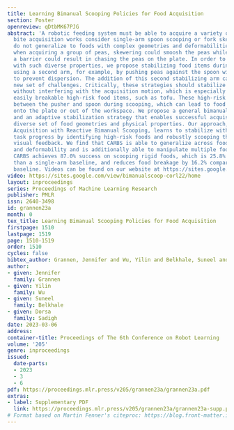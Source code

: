 ```yaml
---
title: Learning Bimanual Scooping Policies for Food Acquisition
section: Poster
openreview: qDtbMK67PJG
abstract: 'A robotic feeding system must be able to acquire a variety of foods. Prior
  bite acquisition works consider single-arm spoon scooping or fork skewering, which
  do not generalize to foods with complex geometries and deformabilities. For example,
  when acquiring a group of peas, skewering could smoosh the peas while scooping without
  a barrier could result in chasing the peas on the plate. In order to acquire foods
  with such diverse properties, we propose stabilizing food items during scooping
  using a second arm, for example, by pushing peas against the spoon with a flat surface
  to prevent dispersion. The addition of this second stabilizing arm can lead to a
  new set of challenges. Critically, these strategies should stabilize the food scene
  without interfering with the acquisition motion, which is especially difficult for
  easily breakable high-risk food items, such as tofu. These high-risk foods can break
  between the pusher and spoon during scooping, which can lead to food waste falling
  onto the plate or out of the workspace. We propose a general bimanual scooping primitive
  and an adaptive stabilization strategy that enables successful acquisition of a
  diverse set of food geometries and physical properties. Our approach, CARBS: Coordinated
  Acquisition with Reactive Bimanual Scooping, learns to stabilize without impeding
  task progress by identifying high-risk foods and robustly scooping them using closed-loop
  visual feedback. We find that CARBS is able to generalize across food shape, size,
  and deformability and is additionally able to manipulate multiple food items simultaneously.
  CARBS achieves 87.0% success on scooping rigid foods, which is 25.8% more successful
  than a single-arm baseline, and reduces food breakage by 16.2% compared to an analytical
  baseline. Videos can be found on our website at https://sites.google.com/view/bimanualscoop-corl22/home.'
video: https://sites.google.com/view/bimanualscoop-corl22/home
layout: inproceedings
series: Proceedings of Machine Learning Research
publisher: PMLR
issn: 2640-3498
id: grannen23a
month: 0
tex_title: Learning Bimanual Scooping Policies for Food Acquisition
firstpage: 1510
lastpage: 1519
page: 1510-1519
order: 1510
cycles: false
bibtex_author: Grannen, Jennifer and Wu, Yilin and Belkhale, Suneel and Sadigh, Dorsa
author:
- given: Jennifer
  family: Grannen
- given: Yilin
  family: Wu
- given: Suneel
  family: Belkhale
- given: Dorsa
  family: Sadigh
date: 2023-03-06
address:
container-title: Proceedings of The 6th Conference on Robot Learning
volume: '205'
genre: inproceedings
issued:
  date-parts:
  - 2023
  - 3
  - 6
pdf: https://proceedings.mlr.press/v205/grannen23a/grannen23a.pdf
extras:
- label: Supplementary PDF
  link: https://proceedings.mlr.press/v205/grannen23a/grannen23a-supp.pdf
# Format based on Martin Fenner's citeproc: https://blog.front-matter.io/posts/citeproc-yaml-for-bibliographies/
---
```

